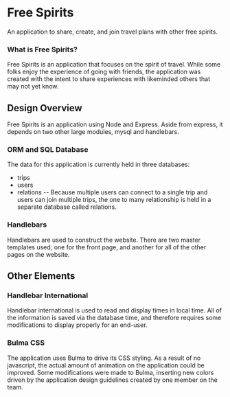 # Free Spirits
An application to share, create, and join travel plans with other free spirits.

### What is Free Spirits?
Free Spirits is an application that focuses on the spirit of travel. While some folks enjoy the experience of going with friends, the application was created with the intent to share experiences with likeminded others that may not yet know.

## Design Overview
Free Spirits is an application using Node and Express. Aside from express, it depends on two other large modules, mysql and handlebars.
### ORM and SQL Database
The data for this application is currently held in three databases:
- trips
- users
- relations
-- Because multiple users can connect to a single trip and users can join multiple trips, the one to many relationship is held in a separate database called relations. 
### Handlebars
Handlebars are used to construct the website. There are two master templates used; one for the front page, and another for all of the other pages on the website.

## Other Elements

### Handlebar International
Handlebar international is used to read and display times in local time. All of the information is saved via the database time, and therefore requires some modifications to display properly for an end-user.
### Bulma CSS
The application uses Bulma to drive its CSS styling. As a result of no javascript, the actual amount of animation on the application could be improved.
Some modifications were made to Bulma, inserting new colors driven by the application design guidelines created by one member on the team.
